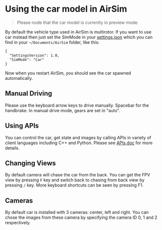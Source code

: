 # Using the car model in AirSim
> Please node that the car model is currently in preview mode.

By default the vehicle type used in AirSim is multirotor. If you want to use car instead then just set the SimMode in your [settings.json](settings.md) which you can find in your `~/Documents/AirSim` folder, like this:

```
{
  "SettingsVersion": 1.0,
  "SimMode": "Car"
}
```

Now when you restart AirSim, you should see the car spawned automatically.

## Manual Driving 
Please use the keyboard arrow keys to drive manually. Spacebar for the handbrake. In manual drive mode, gears are set in "auto".

## Using APIs
You can control the car, get state and images by calling APIs in variety of client languages including C++ and Python. Please see [APIs doc](apis.md) for more details.

## Changing Views
By default camera will chase the car from the back. You can get the FPV view by pressing `F` key and switch back to chasing from back view by pressing `/` key. More keyboard shortcuts can be seen by pressing F1.

## Cameras
By default car is installed with 3 cameras: center, left and right. You can chose the images from these camera by specifying the camera ID 0, 1 and 2 respectively.
